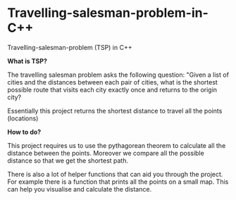 # Travelling-salesman-problem-in-C++
Travelling-salesman-problem (TSP) in C++

**What is TSP?**

The travelling salesman problem asks the following question: "Given a list of cities and the distances between each pair of cities, what is the shortest possible route that visits each city exactly once and returns to the origin city?

Essentially this project returns the shortest distance to travel all the points (locations)

**How to do?**

This project requires us to use the pythagorean theorem to calculate all the distance between the points. 
Moreover we compare all the possible distance so that we get the shortest path. 

There is also a lot of helper functions that can aid you through the project. 
For example there is a function that prints all the points on a small map. This can help you visualise and calculate the distance.
